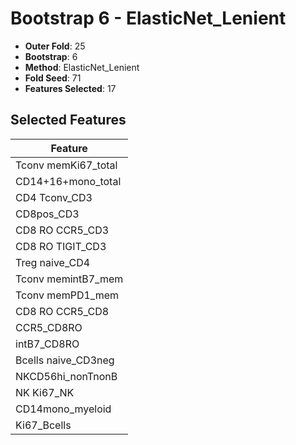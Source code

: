 # Bootstrap 6 - ElasticNet_Lenient

- **Outer Fold**: 25
- **Bootstrap**: 6
- **Method**: ElasticNet_Lenient
- **Fold Seed**: 71
- **Features Selected**: 17

## Selected Features

| Feature |
|---------|
| Tconv memKi67_total |
| CD14+16+mono_total |
| CD4 Tconv_CD3 |
| CD8pos_CD3 |
| CD8 RO CCR5_CD3 |
| CD8 RO TIGIT_CD3 |
| Treg naive_CD4 |
| Tconv memintB7_mem |
| Tconv memPD1_mem |
| CD8 RO CCR5_CD8 |
| CCR5_CD8RO |
| intB7_CD8RO |
| Bcells naive_CD3neg |
| NKCD56hi_nonTnonB |
| NK Ki67_NK |
| CD14mono_myeloid |
| Ki67_Bcells |
